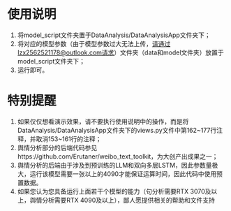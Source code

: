 # 使用说明
1. 将model_script文件夹置于DataAnalysis/DataAnalysisApp文件夹下；
2. 将对应的模型参数（由于模型参数过大无法上传，请通过lzx2562521178@outlook.com请求）文件夹（data和model文件夹）放置于model_script文件夹下；
3. 运行即可。
# 特别提醒
1. 如果仅仅想看演示效果，请不要执行使用说明中的操作，而是将DataAnalysis/DataAnalysisApp文件夹下的views.py文件中第162~177行注释，并取消153~161行的注释；
2. 舆情分析部分的后端代码参见https://github.com/Erutaner/weibo_text_toolkit，为大创产出成果之一；
3. 舆情分析的后端由于涉及到预训练的LLM和双向多层LSTM，因此参数量极大，运行该模型需要一张以上的4090才能保证运算时间，因此代码中使用预置数据。
4. 如果您认为您具备运行上面若干个模型的能力（句分析需要RTX 3070及以上，舆情分析需要RTX 4090及以上），鄙人愿提供相关的帮助和文件支持
